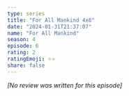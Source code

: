```yaml
---
type: series
title: "For All Mankind 4x6"
date: "2024-01-31T21:37:07"
name: "For All Mankind"
season: 4
episode: 6
rating: 2
ratingEmoji: ⭐️⭐️
share: false
---
```


_[No review was written for this episode]_
